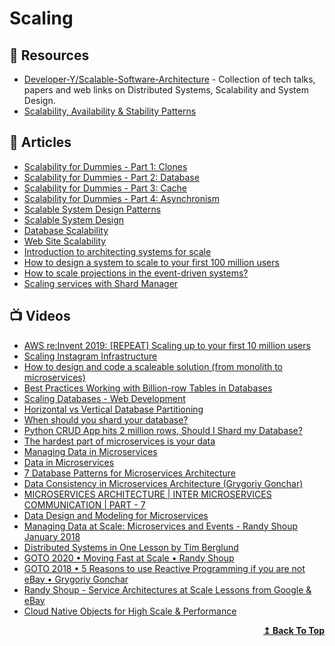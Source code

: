 
# Scaling

## 📘 Resources

- [Developer-Y/Scalable-Software-Architecture](https://github.com/Developer-Y/Scalable-Software-Architecture) - Collection of tech talks, papers and web links on Distributed Systems, Scalability and System Design.
- [Scalability, Availability & Stability Patterns](http://www.slideshare.net/jboner/scalability-availability-stability-patterns/)

## 📕 Articles
- [Scalability for Dummies - Part 1: Clones](https://www.lecloud.net/post/7295452622/scalability-for-dummies-part-1-clones)
- [Scalability for Dummies - Part 2: Database](https://www.lecloud.net/post/7994751381/scalability-for-dummies-part-2-database)
- [Scalability for Dummies - Part 3: Cache](https://www.lecloud.net/post/9246290032/scalability-for-dummies-part-3-cache)
- [Scalability for Dummies - Part 4: Asynchronism](https://www.lecloud.net/post/9699762917/scalability-for-dummies-part-4-asynchronism)
- [Scalable System Design Patterns](http://horicky.blogspot.com/2010/10/scalable-system-design-patterns.html)
- [Scalable System Design](http://horicky.blogspot.com/2008/02/scalable-system-design.html)
- [Database Scalability](http://horicky.blogspot.com/2008/03/database-scalability.html)
- [Web Site Scalability](http://horicky.blogspot.com/2008/03/web-site-scalability.html)
- [Introduction to architecting systems for scale](https://lethain.com/introduction-to-architecting-systems-for-scale/#platform_layer)
- [How to design a system to scale to your first 100 million users](https://levelup.gitconnected.com/how-to-design-a-system-to-scale-to-your-first-100-million-users-4450a2f9703d)
- [How to scale projections in the event-driven systems?](https://event-driven.io/en/how_to_scale_projections_in_the_event_driven_systems/)
- [Scaling services with Shard Manager](https://engineering.fb.com/2020/08/24/production-engineering/scaling-services-with-shard-manager/)
## 📺 Videos
- [AWS re:Invent 2019: [REPEAT] Scaling up to your first 10 million users ](https://www.youtube.com/watch?v=kKjm4ehYiMs)
- [Scaling Instagram Infrastructure](https://www.youtube.com/watch?v=hnpzNAPiC0E)
- [How to design and code a scaleable solution (from monolith to microservices)](https://www.youtube.com/watch?v=rzjy2DDPwio)
- [Best Practices Working with Billion-row Tables in Databases](https://www.youtube.com/watch?v=wj7KEMEkMUE)
- [Scaling Databases - Web Development](https://www.youtube.com/watch?v=dkhOZOmV7Fo)
- [Horizontal vs Vertical Database Partitioning](https://www.youtube.com/watch?v=QA25cMWp9Tk)
- [When should you shard your database?](https://www.youtube.com/watch?v=iHNovZUZM3A)
- [Python CRUD App hits 2 million rows, Should I Shard my Database?](https://www.youtube.com/watch?v=aXD4tWbkoJo)
- [The hardest part of microservices is your data](https://www.youtube.com/watch?v=MrV0DqTqpFU)
- [Managing Data in Microservices](https://www.youtube.com/watch?v=E8-e-3fRHBw)
- [Data in Microservices](https://www.youtube.com/watch?v=31AD6Nobt1o)
- [7 Database Patterns for Microservices Architecture](https://www.youtube.com/watch?v=a_XMsSNdUQA)
- [Data Consistency in Microservices Architecture (Grygoriy Gonchar)](https://www.youtube.com/watch?v=CFdPDfXy6Y0)
- [MICROSERVICES ARCHITECTURE | INTER MICROSERVICES COMMUNICATION | PART - 7](https://www.youtube.com/watch?v=552Zf6ZE6GE)
- [Data Design and Modeling for Microservices](https://www.youtube.com/watch?v=KPtLbSEFe6c)
- [Managing Data at Scale: Microservices and Events - Randy Shoup January 2018](https://www.youtube.com/watch?v=tkxJk01Wz6Y)
- [Distributed Systems in One Lesson by Tim Berglund](https://www.youtube.com/watch?v=Y6Ev8GIlbxc)
- [GOTO 2020 • Moving Fast at Scale • Randy Shoup](https://www.youtube.com/watch?v=R3rXXY6WZ50)
- [GOTO 2018 • 5 Reasons to use Reactive Programming if you are not eBay • Grygoriy Gonchar](https://www.youtube.com/watch?v=DIQ9aNkjKZ8)
- [Randy Shoup - Service Architectures at Scale Lessons from Google & eBay](https://www.youtube.com/watch?v=fhm4QnyWvUo)
- [Cloud Native Objects for High Scale & Performance](https://www.youtube.com/watch?v=iE8cisVgoj8)
<div align="right">
  <b><a href="#contents">↥ Back To Top</a></b>
</div>
